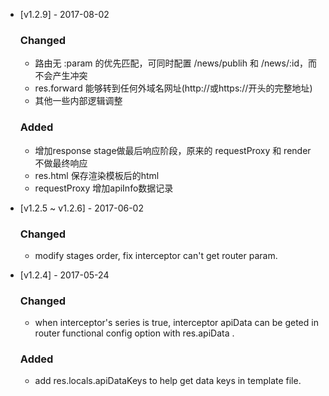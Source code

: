 * [v1.2.9] - 2017-08-02

  ### Changed

  * 路由无 :param 的优先匹配，可同时配置 /news/publih 和 /news/:id，而不会产生冲突
  * res.forward 能够转到任何外域名网址(http://或https://开头的完整地址)
  * 其他一些内部逻辑调整

  ### Added
  * 增加response stage做最后响应阶段，原来的 requestProxy 和 render 不做最终响应
  * res.html 保存渲染模板后的html
  * requestProxy 增加apiInfo数据记录

* [v1.2.5 ~ v1.2.6] - 2017-06-02

  ### Changed

  * modify stages order, fix interceptor can't get router param.

* [v1.2.4] - 2017-05-24

  ### Changed

  * when interceptor's series is true, interceptor apiData can be geted in router functional config option with res.apiData .

  ### Added

  * add res.locals.apiDataKeys to help get data keys in template file.